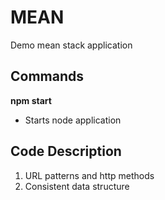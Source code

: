 # MEAN
Demo mean stack application

## Commands
__npm start__
- Starts node application

## Code Description
1. URL patterns and http methods
2. Consistent data structure
 




